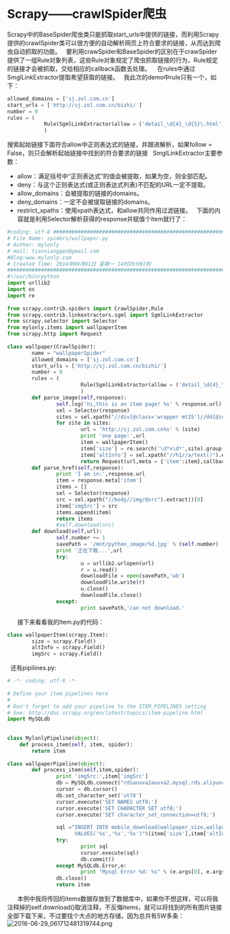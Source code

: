 # Scrapy——crawlSpider爬虫

Scrapy中的BaseSpider爬虫类只能抓取start_urls中提供的链接，而利用Scrapy提供的crawlSpider类可以很方便的自动解析网页上符合要求的链接，从而达到爬虫自动抓取的功能。
 
要利用crawSpider和BaseSpider的区别在于crawSpider提供了一组Rule对象列表，这些Rule对象规定了爬虫抓取链接的行为，Rule规定的链接才会被抓取，交给相应的callback函数去处理。
  
在rules中通过SmglLinkExtractor提取希望获取的链接。
 
我此次的demo中rule只有一个，如下：

``` python
allowed_domains = ['sj.zol.com.cn']
start_urls = ['http://sj.zol.com.cn/bizhi/']
number = 0
rules = (
            Rule(SgmlLinkExtractor(allow = ('detail_\d{4}_\d{5}\.html')),callback = 'parse_image',follow=True),
            )
```

搜索起始链接下面符合allow中正则表达式的链接，并跟进解析，如果follow = False，则只会解析起始链接中找到的符合要求的链接
 
SmglLinkExtractor主要参数：
 
- allow：满足括号中“正则表达式”的值会被提取，如果为空，则全部匹配。
- deny：与这个正则表达式(或正则表达式列表)不匹配的URL一定不提取。
- allow_domains：会被提取的链接的domains。
- deny_domains：一定不会被提取链接的domains。
- restrict_xpaths：使用xpath表达式，和allow共同作用过滤链接。
 
下面的内容就是利用Selector解析获得的response并赋值个item就行了：

``` python
#coding: utf-8 #############################################################
# File Name: spiders/wallpaper.py
# Author: mylonly
# mail: tianxianggen@gmail.com
#Blog:www.mylonly.com
# Created Time: 2014年09月01日 星期一 14时20分07秒
#########################################################################
#!/usr/bin/python
import urllib2
import os
import re
 
from scrapy.contrib.spiders import CrawlSpider,Rule
from scrapy.contrib.linkextractors.sgml import SgmlLinkExtractor
from scrapy.selector import Selector
from mylonly.items import wallpaperItem
from scrapy.http import Request
 
class wallpaper(CrawlSpider):
        name = "wallpaperSpider"
        allowed_domains = ['sj.zol.com.cn']
        start_urls = ['http://sj.zol.com.cn/bizhi/']
        number = 0
        rules = (
                        Rule(SgmlLinkExtractor(allow = ('detail_\d{4}_\d{5}\.html')),callback = 'parse_image',follow=True),
                        )
        def parse_image(self,response):
                self.log('hi,this is an item page! %s' % response.url)
                sel = Selector(response)
                sites = sel.xpath("//div[@class='wrapper mt15']//dd[@id='tagfbl']//a[@target='_blank']/@href").extract()       
                for site in sites:
                        url = 'http://sj.zol.com.cn%s' % (site)
                        print 'one page:',url
                        item = wallpaperItem()
                        item['size'] = re.search('\d*x\d*',site).group()
                        item['altInfo'] = sel.xpath("//h1//a/text()").extract()[0]
                        return Request(url,meta = {'item':item},callback = self.parse_href)
        def parse_href(self,response):
                print 'I am in:',response.url
                item = response.meta['item']
                items = []
                sel = Selector(response)
                src = sel.xpath("//body//img/@src").extract()[0]
                item['imgSrc'] = src
                items.append(item)
                return items
                #self.download(src)
        def download(self,url):
                self.number += 1
                savePath = '/mnt/python_image/%d.jpg' % (self.number)
                print '正在下载...',url
                try:
                        u = urllib2.urlopen(url)
                        r = u.read()
                        downloadFile = open(savePath,'wb')
                        downloadFile.write(r)
                        u.close()
                        downloadFile.close()
                except:
                        print savePath,'can not download.'
```
 
 
 
接下来看看我的Item.py的代码：

```python
class wallpaperItem(scrapy.Item):
        size = scrapy.Field()
        altInfo = scrapy.Field()
        imgSrc = scrapy.Field()
```
 
还有pipilines.py:

```python
# -*- coding: utf-8 -*-
 
# Define your item pipelines here
#
# Don't forget to add your pipeline to the ITEM_PIPELINES setting
# See: http://doc.scrapy.org/en/latest/topics/item-pipeline.html
import MySQLdb
 
 
class MylonlyPipeline(object):
    def process_item(self, item, spider):
        return item
 
class wallpaperPipeline(object):
        def process_item(self,item,spider):
                print 'imgSrc:',item['imgSrc']
                db = MySQLdb.connect("rdsauvva2auvva2.mysql.rds.aliyuncs.com","mylonly","703003659txg","wallpaper")
                cursor = db.cursor()
                db.set_character_set('utf8')
                cursor.execute('SET NAMES utf8;')
                cursor.execute('SET CHARACTER SET utf8;')
                cursor.execute('SET character_set_connection=utf8;')
 
                sql ="INSERT INTO mobile_download(wallpaper_size,wallpaper_info,wallpaper_src)\
                      VALUES('%s','%s','%s')"%(item['size'],item['altInfo'],item['imgSrc'])
                try:
                        print sql
                        cursor.execute(sql)
                        db.commit()
                except MySQLdb.Error,e:
                        print "Mysql Error %d: %s" % (e.args[0], e.args[1])
                db.close()
                return item
```
 
 
 
本例中我将传回的items数据存放到了数据库中，如果你不想这样，可以将我注释掉的self.download()取消注释，不反悔items，就可以将找到的所有图片链接全部下载下来，不过要找个大点的地方存储，因为总共有5W多条：
![2016-06-29_061712481319744.png](https://pic.mylonly.com/2016-06-29_061712481319744.png)

